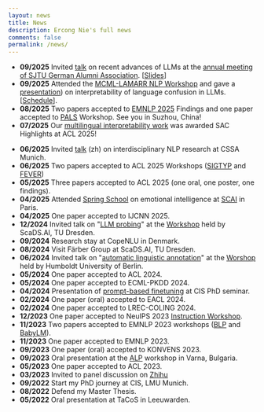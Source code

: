 ```yaml
---
layout: news
title: News
description: Ercong Nie's full news
comments: false
permalink: /news/
---
```

- **09/2025** Invited [talk](../files/SJTU_Dresden_2025.pdf) on recent advances of LLMs at the [annual meeting of SJTU German Alumni Association](https://mp.weixin.qq.com/s/h5jD-CeoqbgPcpRA-q8B3g). [[Slides](../files/SJTU_Dresden_2025.pdf)]
- **09/2025** Attended the [MCML-LAMARR NLP Workshop](https://mcml.ai/events/2025-09-24-mcml-lamarr-workshop/) and gave a [presentation](../files/language_confusion.pdf)) on interpretability of language confusion in LLMs. [[Schedule](https://events.lamarr-institute.org/event/262/timetable/#20250924)].
- **08/2025** Two papers accepted to [EMNLP 2025](https://2025.emnlp.org/) Findings and one paper accepted to [PALS](https://pals-nlp-workshop.github.io/) Workshop. See you in Suzhou, China!
- **07/2025** Our [multilingual interpretability work](https://aclanthology.org/2025.acl-long.253.pdf) was awarded SAC Highlights at ACL 2025!
<!-- - **06/2025** Presenting recent work on [interpretability of language confusion](../files/language_confusion.pdf) at CIS PhD seminar. -->
- **06/2025** Invited [talk](../files/CSSA_Munich_talk.pdf) (zh) on interdisciplinary NLP research at CSSA Munich.
- **06/2025** Two papers accepted to ACL 2025 Workshops ([SIGTYP](https://sigtyp.github.io/workshop.html) and [FEVER](https://fever.ai/workshop.html))
- **05/2025** Three papers accepted to ACL 2025 (one oral, one poster, one findings).
- **04/2025** Attended [Spring School](https://scai.sorbonne-universite.fr/public/events/view/758217297999e78bcad4/9) on emotional intelligence at [SCAI](https://scai.sorbonne-universite.fr/) in Paris.
- **04/2025** One paper accepted to IJCNN 2025.
- **12/2024** Invited talk on "[LLM probing](../files/Probing_Dresden_2024.pdf)" at the [Workshop](https://scads.ai/1st-workshop-of-learning-large-language-models-for-knowledge-representation/) held by ScaDS.AI, TU Dresden.
- **09/2024** Research stay at CopeNLU in Denmark.
- **08/2024** Visit Färber Group at ScaDS.AI, TU Dresden.
- **06/2024** Invited talk on "[automatic linguistic annotation](../files/Berlin_workshop.pdf)" at the [Worshop](https://sfb1412.hu-berlin.de/event/workshop-methods-in-historical-corpus-building/) held by Humboldt University of Berlin.
- **05/2024** One paper accepted to ACL 2024.
- **05/2024** One paper accepted to ECML-PKDD 2024.
- **04/2024** Presentation of [prompt-based finetuning](../files/PomptFT_slides.pdf) at CIS PhD seminar.
- **02/2024** One paper (oral) accepted to EACL 2024.
- **02/2024** One paper accepted to LREC-COLING 2024.
- **12/2023** One paper accepted to NeuIPS 2023 [Instruction Workshop](https://an-instructive-workshop.github.io/).
- **11/2023** Two papers accepted to EMNLP 2023 workshops ([BLP](https://blp-workshop.github.io/) and [BabyLM](https://babylm.github.io/)).
- **11/2023** One paper accepted to EMNLP 2023.
- **09/2023** One paper (oral) accepted to KONVENS 2023.
- **09/2023** Oral presentation at the [ALP](https://www.ancientnlp.com/alp2023/) workshop in Varna, Bulgaria.
- **05/2023** One paper accepted to ACL 2023.
- **03/2023** Invited to panel discussion on [Zhihu](https://www.zhihu.com/zvideo/1614993318261219328)
- **09/2022** Start my PhD journey at CIS, LMU Munich.
- **08/2022** Defend my Master Thesis.
- **05/2022** Oral presentation at TaCoS in Leeuwarden.
